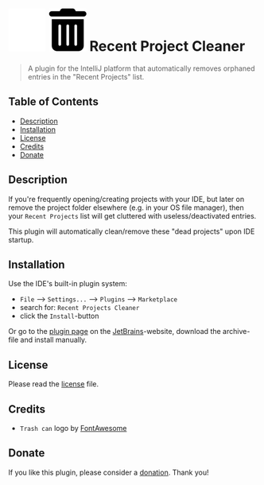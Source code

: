 # ![Recent Projects Cleaner](src/main/resources/META-INF/pluginIcon_dark.png#gh-light-mode-only) ![Recent Projects Cleaner](src/main/resources/META-INF/pluginIcon.png#gh-dark-mode-only) Recent Project Cleaner

> A plugin for the IntelliJ platform that automatically removes orphaned entries in the "Recent Projects" list.

## Table of Contents

* [Description](#description)
* [Installation](#installation)
* [License](#license)
* [Credits](#credits)
* [Donate](#donate)

## Description

If you're frequently opening/creating projects with your IDE, but later on remove the project folder elsewhere (e.g. in your OS file manager), then your `Recent Projects` list will get cluttered with useless/deactivated entries.

This plugin will automatically clean/remove these "dead projects" upon IDE startup. 

## Installation

Use the IDE's built-in plugin system:

* `File` --> `Settings...` --> `Plugins` --> `Marketplace`
* search for: `Recent Projects Cleaner`
* click the `Install`-button

Or go to the [plugin page](https://plugins.jetbrains.com/plugin/) on the [JetBrains](https://www.jetbrains.com)-website, download the archive-file and install manually.

## License

Please read the [license](LICENSE) file.

## Credits

* `Trash can` logo by [FontAwesome](https://fontawesome.com/icons/trash-can?f=classic&s=solid)

## Donate

If you like this plugin, please consider a [donation](https://paypal.me/AchimSeufert). Thank you!
